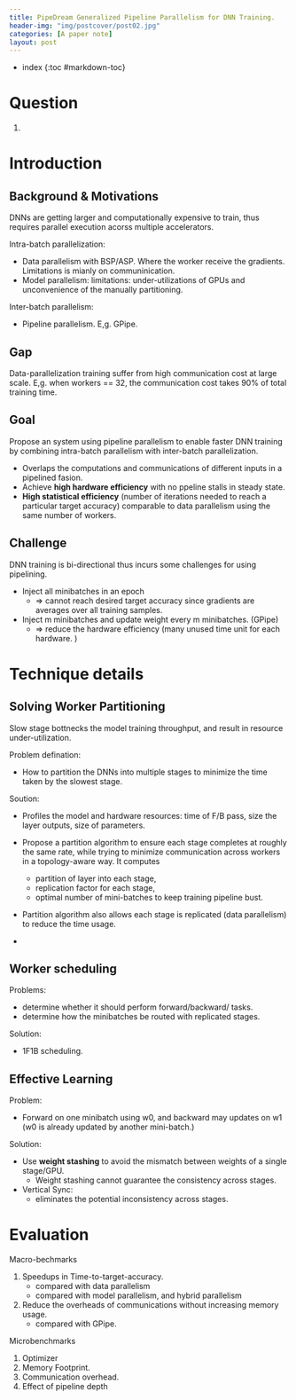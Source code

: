 ```yaml
---
title: PipeDream Generalized Pipeline Parallelism for DNN Training.
header-img: "img/postcover/post02.jpg"
categories: [A paper note]
layout: post
---
```


- index
{:toc #markdown-toc}


# Question

1. 

# Introduction

## Background & Motivations

DNNs are getting larger and computationally expensive to train, thus requires parallel execution acorss multiple accelerators. 

Intra-batch parallelization: 

- Data parallelism with BSP/ASP. Where the worker receive the gradients. Limitations is mianly on communinication. 
- Model parallelism: limitations: under-utilizations of GPUs and unconvenience of the manually partitioning. 

Inter-batch parallelism:

- Pipeline parallelism. E,g. GPipe.

## Gap

Data-parallelization training suffer from high communication cost at large scale. E,g. when workers == 32, the communication cost takes 90% of total training time. 

## Goal

Propose an system using pipeline parallelism to enable faster DNN training by combining intra-batch parallelism with inter-batch parallelization.

- Overlaps the computations and communications of different inputs in a pipelined fasion. 
- Achieve **high hardware efficiency** with no ppeline stalls in steady state. 
- **High statistical efficiency** (number of iterations needed to reach a particular target accuracy) comparable to data parallelism using the same number of workers.

## Challenge

DNN training is bi-directional thus incurs some challenges for using pipelining. 

- Inject all minibatches in an epoch 
  - => cannot reach desired target accuracy since gradients are averages over all training samples. 
- Inject m minibatches and update weight every m minibatches. (GPipe) 
  - => reduce the hardware efficiency (many unused time unit for each hardware. )

# Technique details

## Solving Worker Partitioning

Slow stage bottnecks the model training throughput, and result in resource under-utilization.

Problem defination:

- How to partition the DNNs into multiple stages to minimize the time taken by the slowest stage.

Soution:

- Profiles the model and hardware resources: time of F/B pass, size the layer outputs, size of parameters.
- Propose a partition algorithm to ensure each stage completes at roughly the same rate, while trying to minimize communication across workers in a topology-aware way. It computes
  - partition of layer into each stage, 
  - replication factor for each stage, 
  - optimal number of mini-batches to keep training pipeline bust. 
- Partition algorithm also allows each stage is replicated (data parallelism) to reduce the time usage.

- 

## Worker scheduling

Problems:

- determine whether it should perform forward/backward/ tasks.
- determine how the minibatches be routed with replicated stages.

Solution:

- 1F1B scheduling. 

## Effective Learning

Problem:

- Forward on one minibatch using w0, and backward may updates on w1 (w0 is already updated by another mini-batch.)

Solution:

- Use **weight stashing** to avoid the mismatch between weights of a single stage/GPU.
  - Weight stashing cannot guarantee the consistency across stages. 
- Vertical Sync:
  - eliminates the potential inconsistency across stages.

# Evaluation

Macro-bechmarks

1. Speedups in Time-to-target-accuracy.
   - compared with data parallelism
   - compared with model parallelism, and hybrid parallelism
2. Reduce the overheads of communications without increasing memory usage.
   - compared with GPipe. 

Microbenchmarks

1. Optimizer
2. Memory Footprint. 
3. Communication overhead. 
4. Effect of pipeline depth

## 

## 







